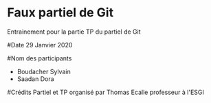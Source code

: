 # Faux partiel de Git
Entrainement pour la partie TP du partiel de Git

#Date
29 Janvier 2020

#Nom des participants
- Boudacher Sylvain
- Saadan Dora

#Crédits
Partiel et TP organisé par Thomas Ecalle professeur à l'ESGI
